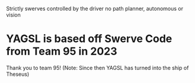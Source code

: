 Strictly swerves controlled by the driver
no path planner, autonomous or vision

# YAGSL is based off Swerve Code from Team 95 in 2023
Thank you to team 95! (Note: Since then YAGSL has turned into the ship of Theseus)

